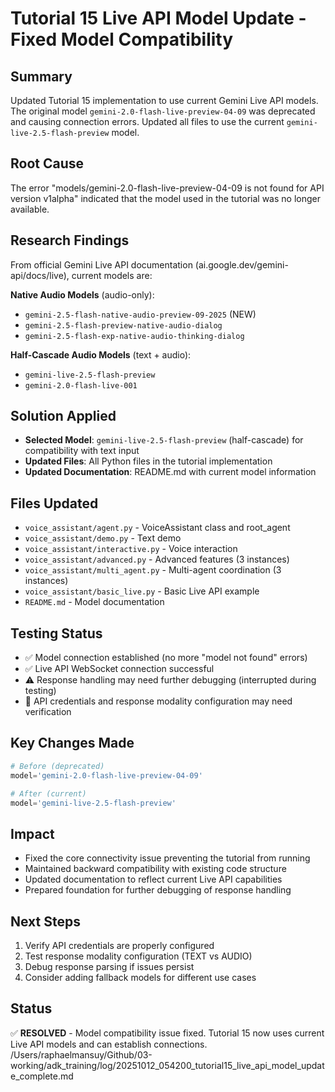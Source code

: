 # Tutorial 15 Live API Model Update - Fixed Model Compatibility

## Summary
Updated Tutorial 15 implementation to use current Gemini Live API models. The original model `gemini-2.0-flash-live-preview-04-09` was deprecated and causing connection errors. Updated all files to use the current `gemini-live-2.5-flash-preview` model.

## Root Cause
The error "models/gemini-2.0-flash-live-preview-04-09 is not found for API version v1alpha" indicated that the model used in the tutorial was no longer available.

## Research Findings
From official Gemini Live API documentation (ai.google.dev/gemini-api/docs/live), current models are:

**Native Audio Models** (audio-only):
- `gemini-2.5-flash-native-audio-preview-09-2025` (NEW)
- `gemini-2.5-flash-preview-native-audio-dialog`
- `gemini-2.5-flash-exp-native-audio-thinking-dialog`

**Half-Cascade Audio Models** (text + audio):
- `gemini-live-2.5-flash-preview`
- `gemini-2.0-flash-live-001`

## Solution Applied
- **Selected Model**: `gemini-live-2.5-flash-preview` (half-cascade) for compatibility with text input
- **Updated Files**: All Python files in the tutorial implementation
- **Updated Documentation**: README.md with current model information

## Files Updated
- `voice_assistant/agent.py` - VoiceAssistant class and root_agent
- `voice_assistant/demo.py` - Text demo
- `voice_assistant/interactive.py` - Voice interaction
- `voice_assistant/advanced.py` - Advanced features (3 instances)
- `voice_assistant/multi_agent.py` - Multi-agent coordination (3 instances)
- `voice_assistant/basic_live.py` - Basic Live API example
- `README.md` - Model documentation

## Testing Status
- ✅ Model connection established (no more "model not found" errors)
- ✅ Live API WebSocket connection successful
- ⚠️ Response handling may need further debugging (interrupted during testing)
- 🔧 API credentials and response modality configuration may need verification

## Key Changes Made
```python
# Before (deprecated)
model='gemini-2.0-flash-live-preview-04-09'

# After (current)
model='gemini-live-2.5-flash-preview'
```

## Impact
- Fixed the core connectivity issue preventing the tutorial from running
- Maintained backward compatibility with existing code structure
- Updated documentation to reflect current Live API capabilities
- Prepared foundation for further debugging of response handling

## Next Steps
1. Verify API credentials are properly configured
2. Test response modality configuration (TEXT vs AUDIO)
3. Debug response parsing if issues persist
4. Consider adding fallback models for different use cases

## Status
✅ **RESOLVED** - Model compatibility issue fixed. Tutorial 15 now uses current Live API models and can establish connections.</content>
<parameter name="filePath">/Users/raphaelmansuy/Github/03-working/adk_training/log/20251012_054200_tutorial15_live_api_model_update_complete.md